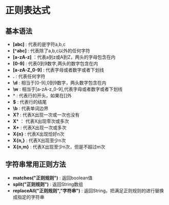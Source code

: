 # 正则表达式

## 基本语法
* **[abc]** : 代表的是字符a,b,c
* **[^abc]** : 代表除了a,b,c以外的任何字符
* **[a-zA-z]** ：代表a到z或A到Z，两头的字母包含在内
* **[0-9]** : 代表0到9数字,两头的数字包含在内
* **[a-zA-Z_0-9]** : 代表字母或者数字或者下划线
* **.** : 代表任何字符
* **\d** : 相当于[0-9],0到9数字，两头数字包含在内
* **\w** : 相当于[a-zA-z_0-9],代表字母或者数字或者下划线
* **^** : 代表行的开头，如果在[]外
* **$** : 代表行的结尾
* **\b** : 代表单词边界
* **X?** : 代表X出现一次或一次也没有
* **X*** ： 代表X出现零次或多次
* **X+** : 代表X出现一次或多次
* **X{n}** : 代表X出现恰好n次
* **X{n,}** : 代表X出现至少n次
* **X{n,m}** : 代表X出现至少n次，但是不超过m次

## 字符串常用正则方法
* **matches("正则规则")** : 返回boolean值
* **split("正则规则")** : 返回String数组
* **replaceAll("正则规则","字符串")** : 返回String，把满足正则规则的进行替换成指定的字符串




